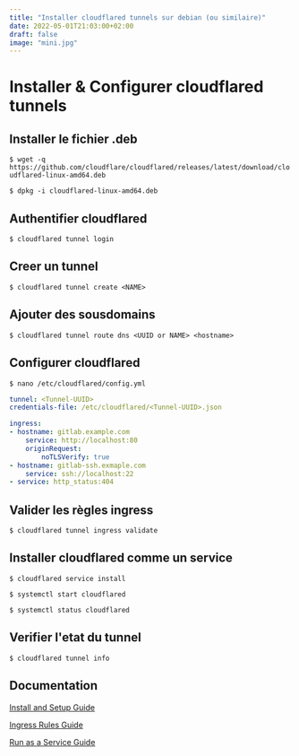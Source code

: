 ```yaml
---
title: "Installer cloudflared tunnels sur debian (ou similaire)"
date: 2022-05-01T21:03:00+02:00
draft: false
image: "mini.jpg"
---
```


# Installer & Configurer cloudflared tunnels

## Installer le fichier .deb

`$ wget -q https://github.com/cloudflare/cloudflared/releases/latest/download/cloudflared-linux-amd64.deb`

`$ dpkg -i cloudflared-linux-amd64.deb`

## Authentifier cloudflared

`$ cloudflared tunnel login`

## Creer un tunnel

`$ cloudflared tunnel create <NAME>`

## Ajouter des sousdomains

`$ cloudflared tunnel route dns <UUID or NAME> <hostname>`

## Configurer cloudflared

`$ nano /etc/cloudflared/config.yml`

```yml
tunnel: <Tunnel-UUID>
credentials-file: /etc/cloudflared/<Tunnel-UUID>.json

ingress:
- hostname: gitlab.example.com
    service: http://localhost:80
    originRequest:
        noTLSVerify: true
- hostname: gitlab-ssh.exmaple.com
    service: ssh://localhost:22
- service: http_status:404
```

## Valider les règles ingress

`$ cloudflared tunnel ingress validate`

## Installer cloudflared comme un service

`$ cloudflared service install`

`$ systemctl start cloudflared`

`$ systemctl status cloudflared`

## Verifier l'etat du tunnel

`$ cloudflared tunnel info`

## Documentation

[Install and Setup Guide](https://developers.cloudflare.com/cloudflare-one/connections/connect-apps/install-and-setup/tunnel-guide/#set-up-a-tunnel-locally-cli-setup)

[Ingress Rules Guide](https://developers.cloudflare.com/cloudflare-one/connections/connect-apps/configuration/local-management/ingress/)

[Run as a Service Guide](https://developers.cloudflare.com/cloudflare-one/connections/connect-apps/run-tunnel/as-a-service/)
